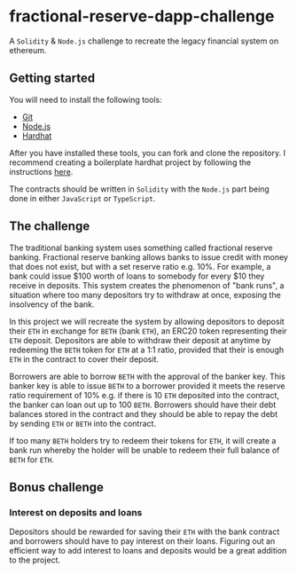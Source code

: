 # fractional-reserve-dapp-challenge
A `Solidity` & `Node.js` challenge to recreate the legacy financial system on ethereum.

## Getting started
You will need to install the following tools:
- [Git](https://github.com/git-guides/install-git)
- [Node.js](https://nodejs.org/en/download) 
- [Hardhat](https://hardhat.org/tutorial/setting-up-the-environment)

After you have installed these tools, you can fork and clone the repository. I recommend creating a boilerplate hardhat project by following the instructions [here](https://hardhat.org/tutorial/creating-a-new-hardhat-project). 

The contracts should be written in `Solidity` with the `Node.js` part being done in either `JavaScript` or `TypeScript`. 

## The challenge
The traditional banking system uses something called fractional reserve banking. Fractional reserve banking allows banks to issue credit with money that does not exist, but with a set reserve ratio e.g. 10%. For example, a bank could issue $100 worth of loans to somebody for every $10 they receive in deposits. This system creates the phenomenon of "bank runs", a situation where too many depositors try to withdraw at once, exposing the insolvency of the bank. 

In this project we will recreate the system by allowing depositors to deposit their `ETH` in exchange for `BETH` (bank `ETH`), an ERC20 token representing their `ETH` deposit. Depositors are able to withdraw their deposit at anytime by redeeming the `BETH` token for `ETH` at a 1:1 ratio, provided that their is enough `ETH` in the contract to cover their deposit. 

Borrowers are able to borrow `BETH` with the approval of the banker key. This banker key is able to issue `BETH` to a borrower provided it meets the reserve ratio requirement of 10% e.g. if there is 10 `ETH` deposited into the contract, the banker can loan out up to 100 `BETH`. Borrowers should have their debt balances stored in the contract and they should be able to repay the debt by sending `ETH` or `BETH` into the contract. 

If too many `BETH` holders try to redeem their tokens for `ETH`, it will create a bank run whereby the holder will be unable to redeem their full balance of `BETH` for `ETH`. 

## Bonus challenge

### Interest on deposits and loans 
Depositors should be rewarded for saving their `ETH` with the bank contract and borrowers should have to pay interest on their loans. Figuring out an efficient way to add interest to loans and deposits would be a great addition to the project. 
